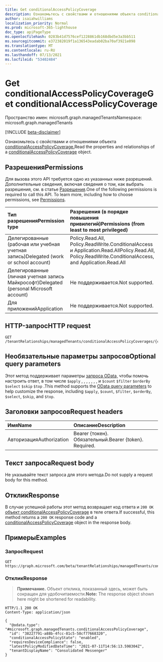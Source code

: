 ```yaml
---
title: Get conditionalAccessPolicyCoverage
description: Ознакомьтесь с свойствами и отношениями объекта conditionalAccessPolicyCoverage.
author: isaiahwilliams
localization_priority: Normal
ms.prod: microsoft-365-lighthouse
doc_type: apiPageType
ms.openlocfilehash: 0283b41d7576cef1228861db168dbd5e3a3bb511
ms.sourcegitcommit: e372382019f1a136543eadab02ba70af3921e098
ms.translationtype: MT
ms.contentlocale: ru-RU
ms.lasthandoff: 07/13/2021
ms.locfileid: "53402484"
---
```

# <a name="get-conditionalaccesspolicycoverage"></a><span data-ttu-id="e3203-103">Get conditionalAccessPolicyCoverage</span><span class="sxs-lookup"><span data-stu-id="e3203-103">Get conditionalAccessPolicyCoverage</span></span>
<span data-ttu-id="e3203-104">Пространство имен: microsoft.graph.managedTenants</span><span class="sxs-lookup"><span data-stu-id="e3203-104">Namespace: microsoft.graph.managedTenants</span></span>

[!INCLUDE [beta-disclaimer](../../includes/beta-disclaimer.md)]

<span data-ttu-id="e3203-105">Ознакомьтесь с свойствами и отношениями объекта [conditionalAccessPolicyCoverage.](../resources/managedtenants-conditionalaccesspolicycoverage.md)</span><span class="sxs-lookup"><span data-stu-id="e3203-105">Read the properties and relationships of a [conditionalAccessPolicyCoverage](../resources/managedtenants-conditionalaccesspolicycoverage.md) object.</span></span>

## <a name="permissions"></a><span data-ttu-id="e3203-106">Разрешения</span><span class="sxs-lookup"><span data-stu-id="e3203-106">Permissions</span></span>
<span data-ttu-id="e3203-p101">Для вызова этого API требуется одно из указанных ниже разрешений. Дополнительные сведения, включая сведения о том, как выбрать разрешения, см. в статье [Разрешения](/graph/permissions-reference).</span><span class="sxs-lookup"><span data-stu-id="e3203-p101">One of the following permissions is required to call this API. To learn more, including how to choose permissions, see [Permissions](/graph/permissions-reference).</span></span>

|<span data-ttu-id="e3203-109">Тип разрешения</span><span class="sxs-lookup"><span data-stu-id="e3203-109">Permission type</span></span>|<span data-ttu-id="e3203-110">Разрешения (в порядке повышения привилегий)</span><span class="sxs-lookup"><span data-stu-id="e3203-110">Permissions (from least to most privileged)</span></span>|
|:---|:---|
|<span data-ttu-id="e3203-111">Делегированные (рабочая или учебная учетная запись)</span><span class="sxs-lookup"><span data-stu-id="e3203-111">Delegated (work or school account)</span></span>|<span data-ttu-id="e3203-112">Policy.Read.All, Policy.ReadWrite.ConditionalAccess и Application.Read.All</span><span class="sxs-lookup"><span data-stu-id="e3203-112">Policy.Read.All, Policy.ReadWrite.ConditionalAccess, and Application.Read.All</span></span>|
|<span data-ttu-id="e3203-113">Делегированные (личная учетная запись Майкрософт)</span><span class="sxs-lookup"><span data-stu-id="e3203-113">Delegated (personal Microsoft account)</span></span>|<span data-ttu-id="e3203-114">Не поддерживается.</span><span class="sxs-lookup"><span data-stu-id="e3203-114">Not supported.</span></span>|
|<span data-ttu-id="e3203-115">Для приложений</span><span class="sxs-lookup"><span data-stu-id="e3203-115">Application</span></span>|<span data-ttu-id="e3203-116">Не поддерживается.</span><span class="sxs-lookup"><span data-stu-id="e3203-116">Not supported.</span></span>|

## <a name="http-request"></a><span data-ttu-id="e3203-117">HTTP-запрос</span><span class="sxs-lookup"><span data-stu-id="e3203-117">HTTP request</span></span>

<!-- {
  "blockType": "ignored"
}
-->
``` http
GET /tenantRelationships/managedTenants/conditionalAccessPolicyCoverages/{conditionalAccessPolicyCoverageId}
```

## <a name="optional-query-parameters"></a><span data-ttu-id="e3203-118">Необязательные параметры запросов</span><span class="sxs-lookup"><span data-stu-id="e3203-118">Optional query parameters</span></span>
<span data-ttu-id="e3203-119">Этот метод поддерживает параметры [запроса OData,](/graph/query-parameters) чтобы помочь настроить ответ, в том числе `$apply` , , , , , , , и `$count` `$filter` `$orderBy` `$select` `$skip` `$top` .</span><span class="sxs-lookup"><span data-stu-id="e3203-119">This method supports the [OData query parameters](/graph/query-parameters) to help customize the response, including `$apply`, `$count`, `$filter`, `$orderBy`, `$select`, `$skip`, and `$top`.</span></span>

## <a name="request-headers"></a><span data-ttu-id="e3203-120">Заголовки запросов</span><span class="sxs-lookup"><span data-stu-id="e3203-120">Request headers</span></span>
|<span data-ttu-id="e3203-121">Имя</span><span class="sxs-lookup"><span data-stu-id="e3203-121">Name</span></span>|<span data-ttu-id="e3203-122">Описание</span><span class="sxs-lookup"><span data-stu-id="e3203-122">Description</span></span>|
|:---|:---|
|<span data-ttu-id="e3203-123">Авторизация</span><span class="sxs-lookup"><span data-stu-id="e3203-123">Authorization</span></span>|<span data-ttu-id="e3203-p102">Bearer {токен}. Обязательный.</span><span class="sxs-lookup"><span data-stu-id="e3203-p102">Bearer {token}. Required.</span></span>|

## <a name="request-body"></a><span data-ttu-id="e3203-126">Текст запроса</span><span class="sxs-lookup"><span data-stu-id="e3203-126">Request body</span></span>
<span data-ttu-id="e3203-127">Не указывайте текст запроса для этого метода.</span><span class="sxs-lookup"><span data-stu-id="e3203-127">Do not supply a request body for this method.</span></span>

## <a name="response"></a><span data-ttu-id="e3203-128">Отклик</span><span class="sxs-lookup"><span data-stu-id="e3203-128">Response</span></span>

<span data-ttu-id="e3203-129">В случае успешной работы этот метод возвращает код ответа и `200 OK` [объект conditionalAccessPolicyCoverage](../resources/managedtenants-conditionalaccesspolicycoverage.md) в теле ответа.</span><span class="sxs-lookup"><span data-stu-id="e3203-129">If successful, this method returns a `200 OK` response code and a [conditionalAccessPolicyCoverage](../resources/managedtenants-conditionalaccesspolicycoverage.md) object in the response body.</span></span>

## <a name="examples"></a><span data-ttu-id="e3203-130">Примеры</span><span class="sxs-lookup"><span data-stu-id="e3203-130">Examples</span></span>

### <a name="request"></a><span data-ttu-id="e3203-131">Запрос</span><span class="sxs-lookup"><span data-stu-id="e3203-131">Request</span></span>
<!-- {
  "blockType": "request",
  "name": "get_conditionalaccesspolicycoverage"
}
-->
``` http
GET https://graph.microsoft.com/beta/tenantRelationships/managedTenants/conditionalAccessPolicyCoverages/{conditionalAccessPolicyCoverageId}
```


### <a name="response"></a><span data-ttu-id="e3203-132">Отклик</span><span class="sxs-lookup"><span data-stu-id="e3203-132">Response</span></span>
><span data-ttu-id="e3203-133">**Примечание.** Объект отклика, показанный здесь, может быть сокращен для удобочитаемости.</span><span class="sxs-lookup"><span data-stu-id="e3203-133">**Note:** The response object shown here might be shortened for readability.</span></span>
<!-- {
  "blockType": "response",
  "truncated": true,
  "@odata.type": "microsoft.graph.managedTenants.conditionalAccessPolicyCoverage"
}
-->
``` http
HTTP/1.1 200 OK
Content-Type: application/json

{
  "@odata.type": "#microsoft.graph.managedTenants.conditionalAccessPolicyCoverage",
  "id": "38227791-a88b-4fcc-81c5-58cf77668320",
  "conditionalAccessPolicyState": "enabled",
  "requiresDeviceCompliance": false,
  "latestPolicyModifiedDateTime": "2021-07-11T14:56:13.598304Z",
  "tenantDisplayName": "Consolidated Messenger"
}
```
